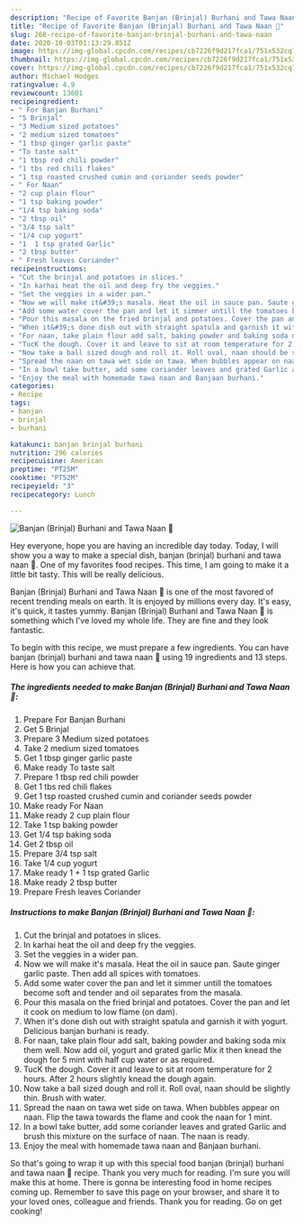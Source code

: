 ```yaml
---
description: "Recipe of Favorite Banjan (Brinjal) Burhani and Tawa Naan 🍆"
title: "Recipe of Favorite Banjan (Brinjal) Burhani and Tawa Naan 🍆"
slug: 268-recipe-of-favorite-banjan-brinjal-burhani-and-tawa-naan
date: 2020-10-03T01:13:29.851Z
image: https://img-global.cpcdn.com/recipes/cb7226f9d217fca1/751x532cq70/banjan-brinjal-burhani-and-tawa-naan-🍆-recipe-main-photo.jpg
thumbnail: https://img-global.cpcdn.com/recipes/cb7226f9d217fca1/751x532cq70/banjan-brinjal-burhani-and-tawa-naan-🍆-recipe-main-photo.jpg
cover: https://img-global.cpcdn.com/recipes/cb7226f9d217fca1/751x532cq70/banjan-brinjal-burhani-and-tawa-naan-🍆-recipe-main-photo.jpg
author: Michael Hodges
ratingvalue: 4.9
reviewcount: 13601
recipeingredient:
- " For Banjan Burhani"
- "5 Brinjal"
- "3 Medium sized potatoes"
- "2 medium sized tomatoes"
- "1 tbsp ginger garlic paste"
- "To taste salt"
- "1 tbsp red chili powder"
- "1 tbs red chili flakes"
- "1 tsp roasted crushed cumin and coriander seeds powder"
- " For Naan"
- "2 cup plain flour"
- "1 tsp baking powder"
- "1/4 tsp baking soda"
- "2 tbsp oil"
- "3/4 tsp salt"
- "1/4 cup yogurt"
- "1  1 tsp grated Garlic"
- "2 tbsp butter"
- " Fresh leaves Coriander"
recipeinstructions:
- "Cut the brinjal and potatoes in slices."
- "In karhai heat the oil and deep fry the veggies."
- "Set the veggies in a wider pan."
- "Now we will make it&#39;s masala. Heat the oil in sauce pan. Saute ginger garlic paste. Then add all spices with tomatoes."
- "Add some water cover the pan and let it simmer untill the tomatoes become soft and tender and oil separates from the masala."
- "Pour this masala on the fried brinjal and potatoes. Cover the pan and let it cook on medium to low flame (on dam)."
- "When it&#39;s done dish out with straight spatula and garnish it with yogurt. Delicious banjan burhani is ready."
- "For naan, take plain flour add salt, baking powder and baking soda mix them well. Now add oil, yogurt and grated garlic Mix it then knead the dough for 5 mint with half cup water or as required."
- "TucK the dough. Cover it and leave to sit at room temperature for 2 hours. After 2 hours slightly knead the dough again."
- "Now take a ball sized dough and roll it. Roll oval, naan should be slightly thin. Brush with water."
- "Spread the naan on tawa wet side on tawa. When bubbles appear on naan. Flip the tawa towards the flame and cook the naan for 1 mint."
- "In a bowl take butter, add some coriander leaves and grated Garlic and brush this mixture on the surface of naan. The naan is ready."
- "Enjoy the meal with homemade tawa naan and Banjaan burhani."
categories:
- Recipe
tags:
- banjan
- brinjal
- burhani

katakunci: banjan brinjal burhani 
nutrition: 296 calories
recipecuisine: American
preptime: "PT25M"
cooktime: "PT52M"
recipeyield: "3"
recipecategory: Lunch

---
```



![Banjan (Brinjal) Burhani and Tawa Naan 🍆](https://img-global.cpcdn.com/recipes/cb7226f9d217fca1/751x532cq70/banjan-brinjal-burhani-and-tawa-naan-🍆-recipe-main-photo.jpg)

Hey everyone, hope you are having an incredible day today. Today, I will show you a way to make a special dish, banjan (brinjal) burhani and tawa naan 🍆. One of my favorites food recipes. This time, I am going to make it a little bit tasty. This will be really delicious.

Banjan (Brinjal) Burhani and Tawa Naan 🍆 is one of the most favored of recent trending meals on earth. It is enjoyed by millions every day. It's easy, it's quick, it tastes yummy. Banjan (Brinjal) Burhani and Tawa Naan 🍆 is something which I've loved my whole life. They are fine and they look fantastic.




To begin with this recipe, we must prepare a few ingredients. You can have banjan (brinjal) burhani and tawa naan 🍆 using 19 ingredients and 13 steps. Here is how you can achieve that.

<!--inarticleads1-->

##### The ingredients needed to make Banjan (Brinjal) Burhani and Tawa Naan 🍆:

1. Prepare  For Banjan Burhani
1. Get 5 Brinjal
1. Prepare 3 Medium sized potatoes
1. Take 2 medium sized tomatoes
1. Get 1 tbsp ginger garlic paste
1. Make ready To taste salt
1. Prepare 1 tbsp red chili powder
1. Get 1 tbs red chili flakes
1. Get 1 tsp roasted crushed cumin and coriander seeds powder
1. Make ready  For Naan
1. Make ready 2 cup plain flour
1. Take 1 tsp baking powder
1. Get 1/4 tsp baking soda
1. Get 2 tbsp oil
1. Prepare 3/4 tsp salt
1. Take 1/4 cup yogurt
1. Make ready 1 + 1 tsp grated Garlic
1. Make ready 2 tbsp butter
1. Prepare  Fresh leaves Coriander




<!--inarticleads2-->

##### Instructions to make Banjan (Brinjal) Burhani and Tawa Naan 🍆:

1. Cut the brinjal and potatoes in slices.
1. In karhai heat the oil and deep fry the veggies.
1. Set the veggies in a wider pan.
1. Now we will make it&#39;s masala. Heat the oil in sauce pan. Saute ginger garlic paste. Then add all spices with tomatoes.
1. Add some water cover the pan and let it simmer untill the tomatoes become soft and tender and oil separates from the masala.
1. Pour this masala on the fried brinjal and potatoes. Cover the pan and let it cook on medium to low flame (on dam).
1. When it&#39;s done dish out with straight spatula and garnish it with yogurt. Delicious banjan burhani is ready.
1. For naan, take plain flour add salt, baking powder and baking soda mix them well. Now add oil, yogurt and grated garlic Mix it then knead the dough for 5 mint with half cup water or as required.
1. TucK the dough. Cover it and leave to sit at room temperature for 2 hours. After 2 hours slightly knead the dough again.
1. Now take a ball sized dough and roll it. Roll oval, naan should be slightly thin. Brush with water.
1. Spread the naan on tawa wet side on tawa. When bubbles appear on naan. Flip the tawa towards the flame and cook the naan for 1 mint.
1. In a bowl take butter, add some coriander leaves and grated Garlic and brush this mixture on the surface of naan. The naan is ready.
1. Enjoy the meal with homemade tawa naan and Banjaan burhani.




So that's going to wrap it up with this special food banjan (brinjal) burhani and tawa naan 🍆 recipe. Thank you very much for reading. I'm sure you will make this at home. There is gonna be interesting food in home recipes coming up. Remember to save this page on your browser, and share it to your loved ones, colleague and friends. Thank you for reading. Go on get cooking!
